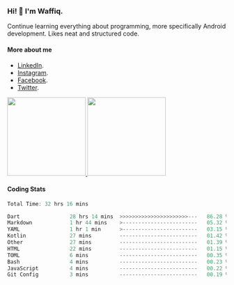 ### Hi! 👋 I'm Waffiq.

Continue learning everything about programming, more specifically Android development. Likes neat and structured code.

#### More about me 
- [LinkedIn](https://www.linkedin.com/in/waffiqaziz/).
- [Instagram](https://www.instagram.com/waffiqaziz/).
- [Facebook](https://web.facebook.com/WaffiqAziz/).
- [Twitter](https://twitter.com/AzizWaffiq).

<p align="left">
<a href="https://github.com/waffiqaziz">
  <img height="180em" src="https://github-readme-stats-eight-theta.vercel.app/api?username=waffiqaziz&show_icons=true&theme=algolia&include_all_commits=true&count_private=true"/>
  <img height="180em" src="https://github-readme-stats-eight-theta.vercel.app/api/top-langs/?username=waffiqaziz&layout=compact&langs_count=8&theme=algolia"/>
</a>
</p>

#### Coding Stats
<!--START_SECTION:waka-->

```rust
Total Time: 32 hrs 16 mins

Dart                28 hrs 14 mins  >>>>>>>>>>>>>>>>>>>>>>---   86.28 %
Markdown            1 hr 44 mins    >------------------------   05.32 %
YAML                1 hr 1 min      >------------------------   03.15 %
Kotlin              27 mins         -------------------------   01.42 %
Other               27 mins         -------------------------   01.39 %
HTML                22 mins         -------------------------   01.15 %
TOML                6 mins          -------------------------   00.35 %
Bash                4 mins          -------------------------   00.23 %
JavaScript          4 mins          -------------------------   00.22 %
Git Config          3 mins          -------------------------   00.19 %
```

<!--END_SECTION:waka-->
